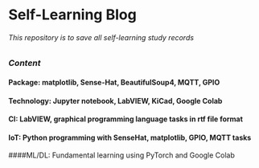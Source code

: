 # Self-Learning Blog

###### This repository is to save all self-learning study records

### **_Content_**

#### Package: matplotlib, Sense-Hat, BeautifulSoup4, MQTT, GPIO
 
#### Technology: Jupyter notebook, LabVIEW, KiCad, Google Colab

#### CI: LabVIEW, graphical programming language tasks in rtf file format

#### IoT: Python programming with SenseHat, matplotlib, GPIO, MQTT tasks

####ML/DL: Fundamental learning using PyTorch and Google Colab 
